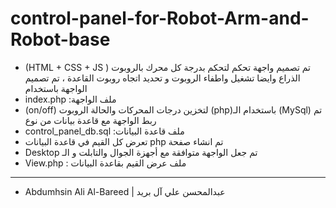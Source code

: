 # control-panel-for-Robot-Arm-and-Robot-base


-  (HTML + CSS + JS ) تم تصميم واجهة تحكم لتحكم بدرجة كل محرك بالروبوت الذراع وايضا تشغيل واطفاء الروبوت و تحديد اتجاه روبوت القاعدة ، تم تصميم الواجهة باستخدام 
-  index.php :ملف الواجهة 
-  (on/off) لتخزين درجات المحركات والحالة الروبوت  (php)باستخدام الـ (MySql) تم ربط الواجهة مع قاعدة بيانات من نوع 
-  control_panel_db.sql :ملف قاعدة البيانات 
-  تعرض كل القيم في قاعدة البيانات  php تم انشاء صفحة 
- Desktop تم جعل الواجهة متوافقة مع أجهزة الجوال والتابلت و الـ 
-  View.php : ملف عرض القيم بقاعدة البيانات 
--------------------------------------------------------
-  Abdumhsin Ali Al-Bareed | عبدالمحسن علي آل بريد
